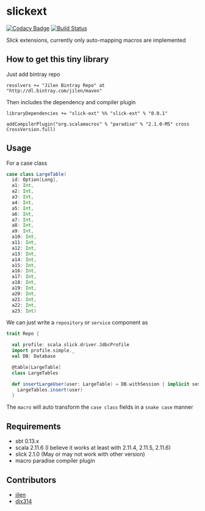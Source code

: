 # slickext
[![Codacy Badge](https://www.codacy.com/project/badge/838cc1f9b9ae4397a3961f9fb1a790fa)](https://www.codacy.com/app/jilen-zhang/slickext)
[![Build Status](https://travis-ci.org/jilen/slickext.svg?branch=master)](https://travis-ci.org/jilen/slickext)

Slick extensions, currently only auto-mapping macros are implemented

## How to get this tiny library
Just add bintray repo
```
resolvers += "Jilen Bintray Repo" at "http://dl.bintray.com/jilen/maven"
```
Then includes the dependency and compiler plugin
```
libraryDependencies += "slick-ext" %% "slick-ext" % "0.0.1"

addCompilerPlugin("org.scalamacros" % "paradise" % "2.1.0-M5" cross CrossVersion.full)
```
## Usage

For a case class
```scala
case class LargeTable(
  id: Option[Long],
  a1: Int,
  a2: Int,
  a3: Int,
  a4: Int,
  a5: Int,
  a6: Int,
  a7: Int,
  a8: Int,
  a9: Int,
  a10: Int,
  a11: Int,
  a12: Int,
  a13: Int,
  a14: Int,
  a15: Int,
  a16: Int,
  a17: Int,
  a18: Int,
  a19: Int,
  a20: Int,
  a21: Int,
  a22: Int,
  a23: Int)
```

We can just write a `repository` or `service` component as
```scala
trait Repo {

  val profile: scala.slick.driver.JdbcProfile
  import profile.simple._
  val DB: Database

  @table[LargeTable]
  class LargeTables

  def insertLargeUser(user: LargeTable) = DB.withSession { implicit session =>
    LargeTables.insert(user)
  }

```

The `macro` will auto transform the `case class` fields in a `snake case` manner


## Requirements
+ sbt 0.13.x
+ scala 2.11.6 (I believe it works at least with 2.11.4, 2.11.5, 2.11.6)
+ slick 2.1.0 (May or may not work with other version)
+ macro paradise compiler plugin

## Contributors
+ [jilen](https://github.com/jilen)
+ [djx314](https://github.com/djx314)
